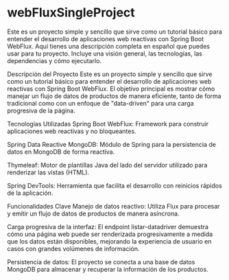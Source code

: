 # webFluxSingleProject
Este es un proyecto simple y sencillo que sirve como un tutorial básico para entender el desarrollo de aplicaciones web reactivas con Spring Boot WebFlux.
Aquí tienes una descripción completa en español que puedes usar para tu proyecto. Incluye una visión general, las tecnologías, las dependencias y cómo ejecutarlo.

Descripción del Proyecto
Este es un proyecto simple y sencillo que sirve como un tutorial básico para entender el desarrollo de aplicaciones web reactivas con Spring Boot WebFlux. El objetivo principal es mostrar cómo manejar un flujo de datos de productos de manera eficiente, tanto de forma tradicional como con un enfoque de "data-driven" para una carga progresiva de la página.

Tecnologías Utilizadas
Spring Boot WebFlux: Framework para construir aplicaciones web reactivas y no bloqueantes.

Spring Data Reactive MongoDB: Módulo de Spring para la persistencia de datos en MongoDB de forma reactiva.

Thymeleaf: Motor de plantillas Java del lado del servidor utilizado para renderizar las vistas (HTML).

Spring DevTools: Herramienta que facilita el desarrollo con reinicios rápidos de la aplicación.

Funcionalidades Clave
Manejo de datos reactivo: Utiliza Flux para procesar y emitir un flujo de datos de productos de manera asíncrona.

Carga progresiva de la interfaz: El endpoint listar-datadriver demuestra cómo una página web puede ser renderizada progresivamente a medida que los datos están disponibles, mejorando la experiencia de usuario en casos con grandes volúmenes de información.

Persistencia de datos: El proyecto se conecta a una base de datos MongoDB para almacenar y recuperar la información de los productos.
